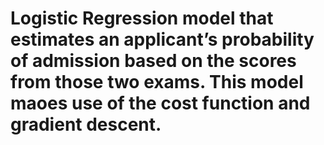 # Logistic Regression model that estimates an applicant’s probability of admission based on the scores from those two exams. This model maoes use of the cost function and gradient descent. 
